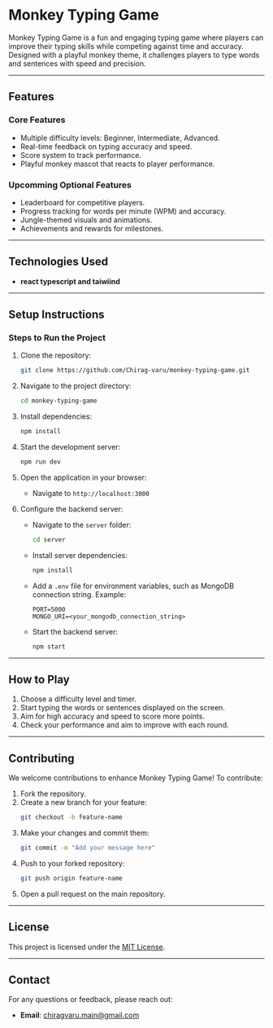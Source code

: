 # Monkey Typing Game

Monkey Typing Game is a fun and engaging typing game where players can improve their typing skills while competing against time and accuracy. Designed with a playful monkey theme, it challenges players to type words and sentences with speed and precision.

---

## **Features**

### **Core Features**
- Multiple difficulty levels: Beginner, Intermediate, Advanced.
- Real-time feedback on typing accuracy and speed.
- Score system to track performance.
- Playful monkey mascot that reacts to player performance.

### **Upcomming Optional Features**
- Leaderboard for competitive players.
- Progress tracking for words per minute (WPM) and accuracy.
- Jungle-themed visuals and animations.
- Achievements and rewards for milestones.

---

## **Technologies Used**

- **react typescript and taiwiind**

---

## **Setup Instructions**

### **Steps to Run the Project**

1. Clone the repository:
   ```bash
   git clone https://github.com/Chirag-varu/monkey-typing-game.git
   ```

2. Navigate to the project directory:
   ```bash
   cd monkey-typing-game
   ```

3. Install dependencies:
   ```bash
   npm install
   ```

4. Start the development server:
   ```bash
   npm run dev
   ```

5. Open the application in your browser:
   - Navigate to `http://localhost:3000`

6. Configure the backend server:
   - Navigate to the `server` folder:
     ```bash
     cd server
     ```
   - Install server dependencies:
     ```bash
     npm install
     ```
   - Add a `.env` file for environment variables, such as MongoDB connection string.
     Example:
     ```env
     PORT=5000
     MONGO_URI=<your_mongodb_connection_string>
     ```
   - Start the backend server:
     ```bash
     npm start
     ```

---

## **How to Play**

1. Choose a difficulty level and timer.
2. Start typing the words or sentences displayed on the screen.
3. Aim for high accuracy and speed to score more points.
4. Check your performance and aim to improve with each round.

---

## **Contributing**

We welcome contributions to enhance Monkey Typing Game! To contribute:

1. Fork the repository.
2. Create a new branch for your feature:
   ```bash
   git checkout -b feature-name
   ```
3. Make your changes and commit them:
   ```bash
   git commit -m "Add your message here"
   ```
4. Push to your forked repository:
   ```bash
   git push origin feature-name
   ```
5. Open a pull request on the main repository.

---

## **License**

This project is licensed under the [MIT License](LICENSE).

---

## **Contact**

For any questions or feedback, please reach out:
- **Email**: chiragvaru.main@gmail.com

